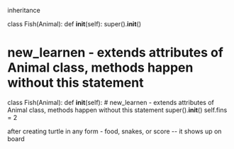 inheritance

class Fish(Animal):
    def __init__(self):
        super().__init__()

# new_learnen - extends attributes of Animal class, methods happen without this statement
class Fish(Animal):
    def __init__(self):
        # new_learnen - extends attributes of Animal class, methods happen without this statement
        super().__init__() 
        self.fins = 2

after creating turtle in any form - food, snakes, or score -- it shows up on board
